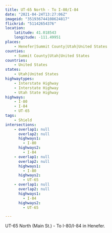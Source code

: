 ```yaml
---
title: UT-65 North - To I-80/I-84
date: "2021-04-24T13:27:06Z"
imageid: "351936744108624817"
flickrid: "51142654376"
location:
    latitude: 41.018543
    longitude: -111.49951
places:
    - Henefer|Summit County|Utah|United States
counties:
    - Summit County|Utah|United States
countries:
    - United States
states:
    - Utah|United States
highwaytypes:
    - Interstate Highway
    - Interstate Highway
    - Utah State Highway
highways:
    - I-80
    - I-84
    - UT-65
tags:
    - Shield
intersections:
    - overlap1: null
      overlap2: null
      highways1:
        - I-80
      highways2:
        - I-84
    - overlap1: null
      overlap2: null
      highways1:
        - I-80
      highways2:
        - UT-65
    - overlap1: null
      overlap2: null
      highways1:
        - I-84
      highways2:
        - UT-65

---
```

UT-65 North (Main St.) - To I-80/I-84 in Henefer.